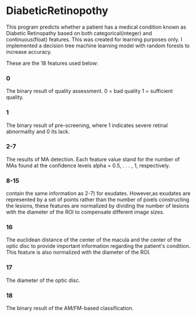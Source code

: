 # DiabeticRetinopothy
This program predicts whether a patient has a medical condition known as Diabetic Retinopathy based on both categorical(integer) and continuous(float) features. This was created for learning purposes only. I implemented a decision tree machine learning model with random forests to increase accuracy.


These are the 18 features used below: <br/>

### 0
The binary result of quality assessment. 0 = bad quality 1 = sufficient quality.<br/>
### 1
The binary result of pre-screening, where 1 indicates severe retinal abnormality and 0 its lack. <br/>
### 2-7
The results of MA detection. Each feature value stand for the number of MAs found at the confidence levels alpha = 0.5, . . . , 1, respectively.<br/>
### 8-15
contain the same information as 2-7) for exudates. However,as exudates are represented by a set of points rather than the number of pixels constructing the lesions, these features are normalized by dividing the number of lesions with the diameter of the ROI to compensate different image sizes.<br/>
### 16
The euclidean distance of the center of the macula and the center of the optic disc to provide important information regarding the patient's condition. This feature is also normalized with the diameter of the ROI.<br/>
### 17
The diameter of the optic disc.<br/>
### 18
The binary result of the AM/FM-based classification. <br/>

